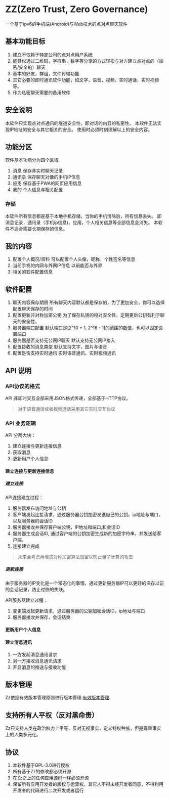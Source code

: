 # ZZ(Zero Trust, Zero Governance)

一个基于ipv6的手机端(Android)与Web技术的点对点聊天软件

## 基本功能目标

1. 建立不依赖于特定公司的点对点用户系统
2. 能轻松通过二维码，字符串，数字等分享的方式轻松与对方建立点对点的（加密/安全的）聊天
3. 基本的好友，群组，文件传输功能
4. 其它必要的即时通讯软件功能，如文字，语音，视频，实时通话，实时视频等。
5. 作为私密聊天需要的备用软件

## 安全说明

本软件只实现点对点通讯的隧道安全性，即对话的内容的私密性。
本软件无法实现IP地址的安全与其它相关的安全。
使用时必须时刻理解以上的安全内容。

## 功能分区

软件基本功能分为四个区域

1. 消息
保存非实时聊天记录
2. 通讯录
保存聊天对像的手机IP信息
3. 应用
保存基于PWA的网页应用信息
4. 我的
个人信息与相关配置

### 存储

本软件所有信息都是基于本地手机存储，当你的手机清除后，所有信息丢失。
即消息记录，通讯录（手机ip信息)，应用，个人相关信息等全部信息会消失。
本软件不适合需要长期保存的信息。

## 我的内容

1. 配置个人概况/资料
   可以配置个人头像，昵称，个性签名等信息
2. 当前手机的内网与外网IP信息
以前能否与外界
3. 相关的软件配置信息

## 软件配置

1. 聊天内容保存期限
所有聊天内容默认都是保存的，为了更加安全，你可以选择配置聊天保存的时间
2. 配置更新非对称加密公钥
为了保存私钥的相对安全性，定期更新公钥有利于聊天的安全性，
3. 服务器端口配置
默认端口是[2^10 + 1, 2^16 - 1]的范围的数值，也可以固定设置端口
4. 服务器是否支持无公网IP聊天
默认支持无公网IP接入
5. 配置接收的消息类型
默认支持文字，图片与语音
6. 配置是否支持实时通讯
实时语音通讯、实时视频通讯

## API 说明

### API协议的格式

API 非即时交互全部采用JSON格式传递，全部基于HTTP协议。

>对于语音通话或者视频通话采用其它实时交互协议


### API 业务逻辑

API 分两大块：

1. 建立连接与更新连接信息
2. 获取消息
3. 更新用户个人信息

#### 建立连接与更新连接信息

##### 建立连接

API连接建立过程：
1. 服务器发布访问地址与公钥
2. 客户端发起连接请求，通过服务器公钥加密发送自己的公钥，ip地址与端口，以及服务器的会话ID
3. 服务器接收并保存客户端公钥，IP地址和端口,和会话ID
4. 服务器生成会话ID, 通过客户端的公钥加密生成新的加密字符串，并发送给客户端。
5. 连接建立完成

> 未来会考虑再增加对称加密算法加密以防止量子计算的攻击


##### 更新连接

由于服务器的IP变化是一个常态化的事情，通过更新服务器IP可以更好的保存以前的会话记录，防止过快的失联。

API服务器建立过程：
1. 变更端发起更新请求，通过服务器的公钥加密会话ID，ip地址与端口
2. 服务器接收并保存，会话结束

#### 更新用户个人信息

#### 建立消息通讯

1. 一方发起消息通讯请求
2. 另一方接收消息通讯请求
3. 开启消息的推送与接收功能

## 版本管理

Zz依据有效版本管理原则进行版本管理 [有效版本管理](https://github.com/calidion/effective-versioning).

## 支持所有人平权（反对黑命贵）

Zz只支持人类在政治权力上平等，反对无视事实，定义特权种族，但是尊重事实上的人类多元化。

## 协议

1. 本软件基于GPL-3.0进行授权
2. 所有基于Zz的修改都必须开源
3. 在Zz之上的任何应用源码一样必须开源 
4. 保留所有应用开发者的版权与运营权，其它人不得未经开发者同意，不得利用开发者的代码进行二次开发或者运行
